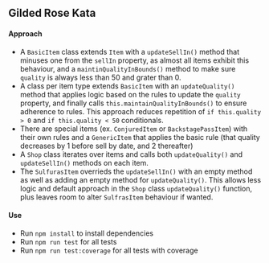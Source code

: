 ## Gilded Rose Kata

#### Approach

- A `BasicItem` class extends `Item` with a `updateSellIn()` method that minuses one from the `sellIn` property, as almost all items exhibit this behaviour, and a `maintinQualityInBounds()` method to make sure `quality` is always less than 50 and grater than 0.
- A class per item type extends `BasicItem` with an `updateQuality()` method that applies logic based on the rules to update the `quality` property, and finally calls `this.maintainQualityInBounds()` to ensure adherence to rules. This approach reduces repetition of `if this.quality > 0` and `if this.quality < 50` conditionals.
- There are special items (ex. `ConjuredItem` or `BackstagePassItem`) with their own rules and a `GenericItem` that applies the basic rule (that quality decreases by 1 before sell by date, and 2 thereafter)
- A `Shop` class iterates over items and calls both `updateQuality()` and `updateSellIn()` methods on each item.
- The `SulfurasItem` overrieds the `updateSellIn()` with an empty method as well as adding an empty method for `updateQuality()`. This allows less logic and default approach in the `Shop` class `updateQuality()` function, plus leaves room to alter `SulfrasItem` behaviour if wanted.

#### Use

- Run `npm install` to install dependencies
- Run `npm run test` for all tests
- Run `npm run test:coverage` for all tests with coverage
